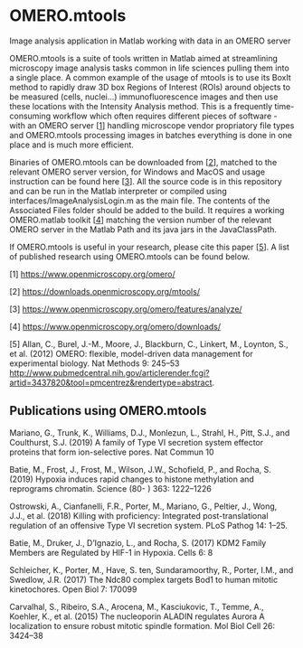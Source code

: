 # OMERO.mtools
Image analysis application in Matlab working with data in an OMERO server

OMERO.mtools is a suite of tools written in Matlab aimed at streamlining microscopy image analysis tasks common in life sciences pulling them into a single place. A common example of the usage of mtools is to use its BoxIt method to rapidly draw 3D box Regions of Interest (ROIs) around objects to be measured (cells, nuclei...) immunofluorescence images and then use these locations with the Intensity Analysis method. This is a frequently time-consuming workflow which often requires different pieces of software - with an OMERO server [[1](https://www.openmicroscopy.org/omero/)] handling microscope vendor propriatory file types and OMERO.mtools processing images in batches everything is done in one place and is much more efficient.

Binaries of OMERO.mtools can be downloaded from [[2](https://downloads.openmicroscopy.org/mtools/)], matched to the relevant OMERO server version, for Windows and MacOS and usage instruction can be found here [[3](https://www.openmicroscopy.org/omero/features/analyze/)]. All the source code is in this repository and can be run in the Matlab interpreter or compiled using interfaces/ImageAnalysisLogin.m as the main file. The contents of the Associated Files folder should be added to the build. It requires a working OMERO.matlab toolkit [[4](https://www.openmicroscopy.org/omero/downloads/)] matching the version number of the relevant OMERO server in the Matlab Path and its java jars in the JavaClassPath.

If OMERO.mtools is useful in your research, please cite this paper [[5](http://www.pubmedcentral.nih.gov/articlerender.fcgi?artid=3437820&tool=pmcentrez&rendertype=abstract)]. A list of published research using OMERO.mtools can be found below.

[1] https://www.openmicroscopy.org/omero/

[2] https://downloads.openmicroscopy.org/mtools/

[3] https://www.openmicroscopy.org/omero/features/analyze/

[4] https://www.openmicroscopy.org/omero/downloads/

[5] Allan, C., Burel, J.-M., Moore, J., Blackburn, C., Linkert, M., Loynton, S., et al. (2012) OMERO: flexible, model-driven data management for experimental biology. Nat Methods 9: 245–53 http://www.pubmedcentral.nih.gov/articlerender.fcgi?artid=3437820&tool=pmcentrez&rendertype=abstract.


## Publications using OMERO.mtools

Mariano, G., Trunk, K., Williams, D.J., Monlezun, L., Strahl, H., Pitt, S.J., and Coulthurst, S.J. (2019) A family of Type VI secretion system effector proteins that form ion-selective pores. Nat Commun 10 

Batie, M., Frost, J., Frost, M., Wilson, J.W., Schofield, P., and Rocha, S. (2019) Hypoxia induces rapid changes to histone methylation and reprograms chromatin. Science (80- ) 363: 1222–1226

Ostrowski, A., Cianfanelli, F.R., Porter, M., Mariano, G., Peltier, J., Wong, J.J., et al. (2018) Killing with proficiency: Integrated post-translational regulation of an offensive Type VI secretion system. PLoS Pathog 14: 1–25.

Batie, M., Druker, J., D’Ignazio, L., and Rocha, S. (2017) KDM2 Family Members are Regulated by HIF-1 in Hypoxia. Cells 6: 8

Schleicher, K., Porter, M., Have, S. ten, Sundaramoorthy, R., Porter, I.M., and Swedlow, J.R. (2017) The Ndc80 complex targets Bod1 to human mitotic kinetochores. Open Biol 7: 170099 

Carvalhal, S., Ribeiro, S.A., Arocena, M., Kasciukovic, T., Temme, A., Koehler, K., et al. (2015) The nucleoporin ALADIN regulates Aurora A localization to ensure robust mitotic spindle formation. Mol Biol Cell 26: 3424–38 
